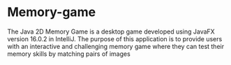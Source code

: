 # Memory-game
The Java 2D Memory Game is a desktop game developed using JavaFX version 
16.0.2 in IntelliJ. The purpose of this application is to provide users with an 
interactive and challenging memory game where they can test their memory 
skills by matching pairs of images
